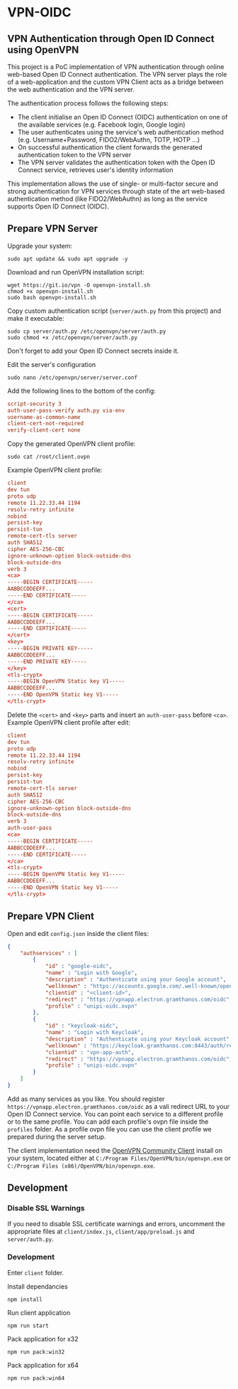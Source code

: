 # VPN-OIDC
## VPN Authentication through Open ID Connect using OpenVPN
This project is a PoC implementation of VPN authentication through online web-based Open ID Connect authentication.
The VPN server plays the role of a web-application and the custom VPN Client acts as a bridge between the web authentication and the VPN server.

The authentication process follows the following steps:
- The client initialise an Open ID Connect (OIDC) authentication on one of the available services (e.g. Facebook login, Google login)
- The user authenticates using the service's web authentication method (e.g. Username+Password, FIDO2/WebAuthn, TOTP, HOTP ...)
- On successful authentication the client forwards the generated authentication token to the VPN server
- The VPN server validates the authentication token with the Open ID Connect service, retrieves user's identity information

This implementation allows the use of single- or multi-factor secure and strong authentication for VPN services through state of the art web-based authentication method (like FIDO2/WebAuthn) as long as the service supports Open ID Connect (OIDC).

## Prepare VPN Server

Upgrade your system:
```console
sudo apt update && sudo apt upgrade -y
```

Download and run OpenVPN installation script:
```console
wget https://git.io/vpn -O openvpn-install.sh
chmod +x openvpn-install.sh
sudo bash openvpn-install.sh
```

Copy custom authentication script (`server/auth.py` from this project) and make it executable:
```console
sudo cp server/auth.py /etc/openvpn/server/auth.py
sudo chmod +x /etc/openvpn/server/auth.py
```
Don't forget to add your Open ID Connect secrets inside it.

Edit the server's configuration
```console
sudo nano /etc/openvpn/server/server.conf
```
Add the following lines to the bottom of the config:
```conf
script-security 3
auth-user-pass-verify auth.py via-env
username-as-common-name
client-cert-not-required
verify-client-cert none
```

Copy the generated OpenVPN client profile:
```console
sudo cat /root/client.ovpn
```

Example OpenVPN client profile:
```conf
client
dev tun
proto udp
remote 11.22.33.44 1194
resolv-retry infinite
nobind
persist-key
persist-tun
remote-cert-tls server
auth SHA512
cipher AES-256-CBC
ignore-unknown-option block-outside-dns
block-outside-dns
verb 3
<ca>
-----BEGIN CERTIFICATE-----
AABBCCDDEEFF...
-----END CERTIFICATE-----
</ca>
<cert>
-----BEGIN CERTIFICATE-----
AABBCCDDEEFF...
-----END CERTIFICATE-----
</cert>
<key>
-----BEGIN PRIVATE KEY-----
AABBCCDDEEFF...
-----END PRIVATE KEY-----
</key>
<tls-crypt>
-----BEGIN OpenVPN Static key V1-----
AABBCCDDEEFF...
-----END OpenVPN Static key V1-----
</tls-crypt>
```

Delete the `<cert>` and `<key>` parts and insert an `auth-user-pass` before `<ca>`.
Example OpenVPN client profile after edit:
```conf
client
dev tun
proto udp
remote 11.22.33.44 1194
resolv-retry infinite
nobind
persist-key
persist-tun
remote-cert-tls server
auth SHA512
cipher AES-256-CBC
ignore-unknown-option block-outside-dns
block-outside-dns
verb 3
auth-user-pass
<ca>
-----BEGIN CERTIFICATE-----
AABBCCDDEEFF...
-----END CERTIFICATE-----
</ca>
<tls-crypt>
-----BEGIN OpenVPN Static key V1-----
AABBCCDDEEFF...
-----END OpenVPN Static key V1-----
</tls-crypt>
```

## Prepare VPN Client
Open and edit `config.json` inside the client files:
```json
{
	"authservices" : [
		{
			"id" : "google-oidc",
			"name" : "Login with Google",
			"description" : "Authenticate using your Google account",
			"wellknown" : "https://accounts.google.com/.well-known/openid-configuration",
			"clientid" : "<client-id>",
			"redirect" : "https://vpnapp.electron.gramthanos.com/oidc",
			"profile" : "unipi-oidc.ovpn"
		},
		{
			"id" : "keycloak-oidc",
			"name" : "Login with Keycloak",
			"description" : "Authenticate using your Keycloak account",
			"wellknown" : "https://keycloak.gramthanos.com:8443/auth/realms/DEMOAPP/.well-known/openid-configuration",
			"clientid" : "vpn-app-auth",
			"redirect" : "https://vpnapp.electron.gramthanos.com/oidc",
			"profile" : "unipi-oidc.ovpn"
		}
	]
}
```
Add as many services as you like.
You should register `https://vpnapp.electron.gramthanos.com/oidc` as a vali redirect URL to your Open ID Connect service.
You can point each service to a different profile or to the same profile.
You can add each profile's ovpn file inside the `profiles` folder.
As a profile ovpn file you can use the client profile we prepared during the server setup.

The client implementation need the [OpenVPN Community Client](https://openvpn.net/community-downloads/) install on your system, located either at `C:/Program Files/OpenVPN/bin/openvpn.exe` or `C:/Program Files (x86)/OpenVPN/bin/openvpn.exe`.


## Development

### Disable SSL Warnings 
If you need to disable SSL certificate warnings and errors, uncomment the appropriate files at `client/index.js`, `client/app/preload.js` and `server/auth.py`.

### Development
Enter `client` folder.

Install dependancies
```console
npm install
```

Run client application
```console
npm run start
```

Pack application for x32
```console
npm run pack:win32
```

Pack application for x64
```console
npm run pack:win64
```

